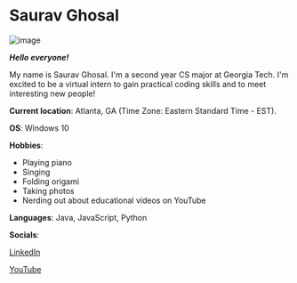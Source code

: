 # Saurav Ghosal

![image](https://www.gatech.edu/sites/default/files/uploads/images/superblock_images/tower.png)

***Hello everyone!***

My name is Saurav Ghosal. I'm a second year CS major at Georgia Tech. I'm excited to be a virtual intern to gain practical coding skills and to meet interesting new people!

**Current location**: Atlanta, GA (Time Zone: Eastern Standard Time - EST). 


**OS**: Windows 10


**Hobbies**: 
* Playing piano
* Singing
* Folding origami
* Taking photos
* Nerding out about educational videos on YouTube


**Languages**: Java, JavaScript, Python

**Socials**: 

[LinkedIn](https://www.linkedin.com/in/saurav-ghosal-b71033171/)

[YouTube](https://www.youtube.com/channel/UCRUX_I5DUBcSs3bTTJX2lWw/)

